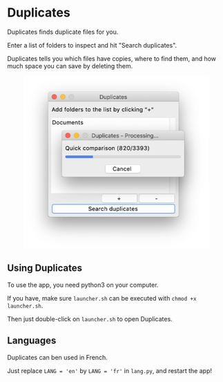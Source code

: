 Duplicates
==========

Duplicates finds duplicate files for you.

Enter a list of folders to inspect and hit "Search duplicates".

Duplicates tells you which files have copies, where to find them,
and how much space you can save by deleting them.

<p align="center">
	<a href="#" target="_blank">
		<img src="duplicates.png"
			 width="427"
			 height="401">
	</a>
</p>

Using Duplicates
----------------

To use the app, you need python3 on your computer.

If you have, make sure `launcher.sh` can be executed with `chmod +x launcher.sh`.

Then just double-click on `launcher.sh` to open Duplicates.

Languages
---------

Duplicates can ben used in French.

Just replace `LANG = 'en'` by `LANG = 'fr'` in `lang.py`, and restart the app!
